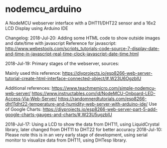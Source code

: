 # nodemcu_arduino
A NodeMCU webserver interface with a DHT11/DHT22 sensor and a 16x2 LCD Display using Arduino IDE

Changelog:
2018-Jul-20: Adding some HTML code to show outside images and date/time with javascript
      Reference for javascript:
                http://www.webestools.com/scripts_tutorials-code-source-7-display-date-and-time-in-javascript-real-time-clock-javascript-date-time.html
                
2018-Jul-19: Primary stages of the webserver, sources:

Mainly used this reference: https://diyprojects.io/esp8266-web-server-tutorial-create-html-interface-connected-object/#.W23U6OgzbIU

Additional references:
https://www.teachmemicro.com/simple-nodemcu-web-server/
https://www.instructables.com/id/NodeMCU-Onboard-LED-Access-Via-Web-Server/
https://randomnerdtutorials.com/esp8266-dht11dht22-temperature-and-humidity-web-server-with-arduino-ide/
Use of Google Charts: https://diyprojects.io/esp8266-web-server-part-5-add-google-charts-gauges-and-charts/#.W23U5ugzbIU
                
2018-Jul-17: Using a LCD to show the data from DHT11, using LiquidCrystal library, later changed from DHT11 to DHT22 for better accuracy
2018-Jul-10: Please note this is in an very early stage of development, using serial monitor to visualize data from DHT11, using DHTesp library.
